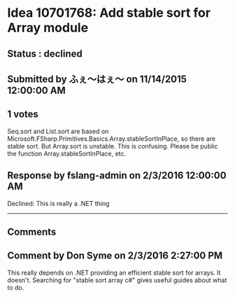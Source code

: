 # Idea 10701768: Add stable sort for Array module #

## Status : declined

## Submitted by ふぇ～はぇ～ on 11/14/2015 12:00:00 AM

## 1 votes

Seq.sort and List.sort are based on Microsoft.FSharp.Primitives.Basics.Array.stableSortInPlace, so there are stable sort. But Array.sort is unstable. This is confusing.
Please be public the function Array.stableSortInPlace, etc.



## Response by fslang-admin on 2/3/2016 12:00:00 AM

Declined: This is really a .NET thing

------------------------
## Comments


## Comment by Don Syme on 2/3/2016 2:27:00 PM
This really depends on .NET providing an efficient stable sort for arrays. It doesn't. Searching for "stable sort array c#" gives useful guides about what to do.

